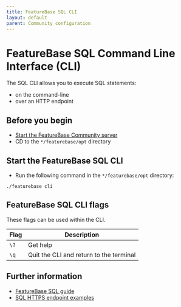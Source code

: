 ```yaml
---
title: FeatureBase SQL CLI
layout: default
parent: Community configuration
---
```


# FeatureBase SQL Command Line Interface (CLI)

The SQL CLI allows you to execute SQL statements:
* on the command-line
* over an HTTP endpoint

## Before you begin

* [Start the FeatureBase Community server](/docs/community/com-getstart/com-startup-connect)
* CD to the `*/featurebase/opt` directory

## Start the FeatureBase SQL CLI

* Run the following command in the `*/featurebase/opt` directory:

```
./featurebase cli
```

## FeatureBase SQL CLI flags

These flags can be used within the CLI.

| Flag | Description |
|---|---|
| `\?` | Get help |
| `\q` | Quit the CLI and return to the terminal |

## Further information

* [FeatureBase SQL guide](https://docs.featurebase.com/docs/sql-guidesql-guide-home)
* [SQL HTTPS endpoint examples](/docs/community/com-api/old-sql-endpoint)
